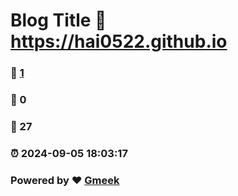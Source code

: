 # Blog Title :link: https://hai0522.github.io 
### :page_facing_up: [1](https://hai0522.github.io/tag.html) 
### :speech_balloon: 0 
### :hibiscus: 27 
### :alarm_clock: 2024-09-05 18:03:17 
### Powered by :heart: [Gmeek](https://github.com/Meekdai/Gmeek)
